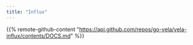 ```yaml
---
title: "Influx"
---
```


{{% remote-github-content "https://api.github.com/repos/go-vela/vela-influx/contents/DOCS.md" %}}
